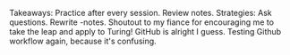 Takeaways:
 Practice after every session.
 Review notes.
Strategies:
  Ask questions.
  Rewrite -notes.
Shoutout to my fiance for encouraging me to take the leap and apply to Turing!
GitHub is alright I guess.
Testing Github workflow again, because it's confusing.
